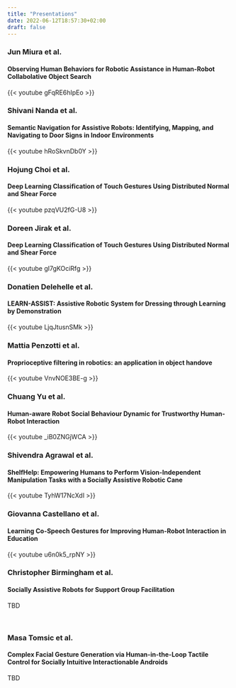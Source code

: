 ```yaml
---
title: "Presentations"
date: 2022-06-12T18:57:30+02:00
draft: false
---
```


### Jun Miura et al.
#### Observing Human Behaviors for Robotic Assistance in Human-Robot Collabolative Object Search
{{< youtube gFqRE6hIpEo >}}
<br />

### Shivani Nanda et al.
#### Semantic Navigation for Assistive Robots: Identifying, Mapping, and Navigating to Door Signs in Indoor Environments
{{< youtube hRoSkvnDb0Y >}}
<br />

### Hojung Choi et al.
#### Deep Learning Classification of Touch Gestures Using Distributed Normal and Shear Force
{{< youtube pzqVU2fG-U8 >}}
<br />

### Doreen Jirak et al.
#### Deep Learning Classification of Touch Gestures Using Distributed Normal and Shear Force
{{< youtube gI7gKOciRfg >}}
<br />

### Donatien Delehelle et al.
#### LEARN-ASSIST: Assistive Robotic System for Dressing through Learning by Demonstration
{{< youtube LjqJtusnSMk >}}
<br />

### Mattia Penzotti et al.
#### Proprioceptive filtering in robotics: an application in object handove
{{< youtube VnvNOE3BE-g >}}
<br />

### Chuang Yu et al.
#### Human-aware Robot Social Behaviour Dynamic for Trustworthy Human-Robot Interaction
{{< youtube _iB0ZNGjWCA >}}
<br />

### Shivendra Agrawal et al.
#### ShelfHelp: Empowering Humans to Perform Vision-Independent Manipulation Tasks with a Socially Assistive Robotic Cane
{{< youtube TyhW17NcXdI >}}
<br />

### Giovanna Castellano et al.
#### Learning Co-Speech Gestures for Improving Human-Robot Interaction in Education
{{< youtube u6n0k5_rpNY >}}
<br />

### Christopher Birmingham et al.
#### Socially Assistive Robots for Support Group Facilitation
TBD

<br />

### Masa Tomsic et al.
#### Complex Facial Gesture Generation via Human-in-the-Loop Tactile Control for Socially Intuitive Interactionable Androids
TBD

<br />
